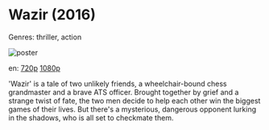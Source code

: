 # Wazir (2016)

Genres: thriller, action

![poster](http://image.tmdb.org/t/p/w500/uok4Yb8FMHNcAoW0hOknnpCVFHZ.jpg)

en:
  [720p](magnet:?xt=urn:btih:BDF20EC5127382BB2AE35789EEBC9CE0892E1C1D&tr=udp://glotorrents.pw:6969/announce&tr=udp://tracker.opentrackr.org:1337/announce&tr=udp://torrent.gresille.org:80/announce&tr=udp://tracker.openbittorrent.com:80&tr=udp://tracker.coppersurfer.tk:6969&tr=udp://tracker.leechers-paradise.org:6969&tr=udp://p4p.arenabg.ch:1337&tr=udp://tracker.internetwarriors.net:1337)
  [1080p](magnet:?xt=urn:btih:1754F54D9E424BAA4A348A2100D5ADEC944A5620&tr=udp://glotorrents.pw:6969/announce&tr=udp://tracker.opentrackr.org:1337/announce&tr=udp://torrent.gresille.org:80/announce&tr=udp://tracker.openbittorrent.com:80&tr=udp://tracker.coppersurfer.tk:6969&tr=udp://tracker.leechers-paradise.org:6969&tr=udp://p4p.arenabg.ch:1337&tr=udp://tracker.internetwarriors.net:1337)
  


'Wazir' is a tale of two unlikely friends, a wheelchair-bound chess grandmaster and a brave ATS officer. Brought together by grief and a strange twist of fate, the two men decide to help each other win the biggest games of their lives. But there's a mysterious, dangerous opponent lurking in the shadows, who is all set to checkmate them.